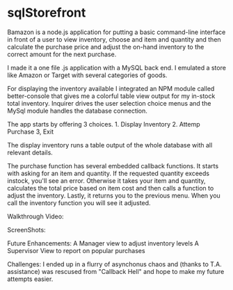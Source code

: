 # sqlStorefront

Bamazon is a node.js application for putting a basic command-line interface in front of a user to view inventory, choose and item and quantity and then calculate the purchase price and adjust the on-hand inventory to the correct amount for the next purchase.

I made it a one file .js application with a MySQL back end. I emulated a store like Amazon or Target with several categories of goods.

For displaying the inventory available I integrated an NPM module called better-console that gives me a colorful table view output for my in-stock total inventory. Inquirer drives the user selection choice menus and the MySql module handles the database connection.

The app starts by offering 3 choices.
    1. Display Inventory
    2. Attemp Purchase
    3, Exit

The display inventory runs a table output of the whole database with all relevant details.

The purchase function has several embedded callback functions. It starts with asking for an item and quantity. If the requested quantity exceeds instock, you'll see an error. Otherwise it takes your item and quantity, calculates the total price based on item cost and then calls a function to adjust the inventory. Lastly, it returns you to the previous menu. When you call the inventory function you will see it adjusted.

Walkthrough Video:

ScreenShots:


Future Enhancements:
A Manager view to adjust inventory levels
A Supervisor View to report on popular purchases

Challenges:
I ended up in a flurry of asynchonus chaos and (thanks to T.A. assistance) was rescused from "Callback Hell" and hope to make my future attempts easier.